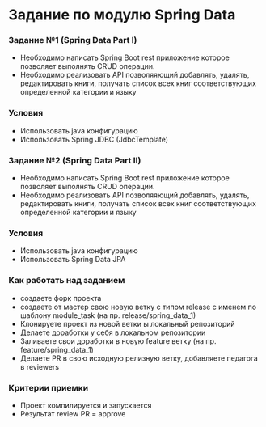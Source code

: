 # Задание по модулю Spring Data

### Задание №1 (Spring Data Part I)
- Необходимо написать Spring Boot rest приложение которое позволяет выполнять CRUD операции.
- Необходимо реализовать API позволяяющий добавлять, удалять, редактировать книги, получать список всех книг соответствующих определенной категории и языку

### Условия
- Использовать java конфигурацию
- Использовать Spring JDBC (JdbcTemplate)

### Задание №2 (Spring Data Part II)
- Необходимо написать Spring Boot rest приложение которое позволяет выполнять CRUD операции.
- Необходимо реализовать API позволяяющий добавлять, удалять, редактировать книги, получать список всех книг соответствующих определенной категории и языку

### Условия
- Использовать java конфигурацию
- Использовать Spring Data JPA

### Как работать над заданием
- создаете форк проекта
- создаете от мастер свою новую ветку с типом release с именем по шаблону module_task (на пр. release/spring_data_1)
- Клонируете проект из новой ветки ы локальный репозиторий
- Делаете доработки у себя в локальном репозитории
- Заливаете свои доработки в новую feature ветку (на пр. feature/spring_data_1)
- Делаете PR в свою исходную релизную ветку, добавляете педагога в reviewers

### Критерии приемки
- Проект компилируется и запускается
- Результат review PR = approve